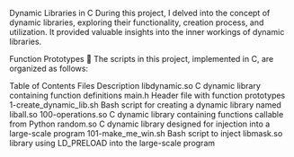 Dynamic Libraries in C
During this project, I delved into the concept of dynamic libraries, exploring their functionality, creation process, and utilization. It provided valuable insights into the inner workings of dynamic libraries.

Function Prototypes 📁
The scripts in this project, implemented in C, are organized as follows:

Table of Contents
Files	Description
libdynamic.so	C dynamic library containing function definitions
main.h	Header file with function prototypes
1-create_dynamic_lib.sh	Bash script for creating a dynamic library named liball.so
100-operations.so	C dynamic library containing functions callable from Python
random.so	C dynamic library designed for injection into a large-scale program
101-make_me_win.sh	Bash script to inject libmask.so library using LD_PRELOAD into the large-scale program

